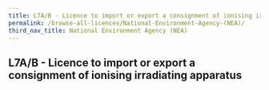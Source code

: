 ```yaml
---
title: L7A/B - Licence to import or export a consignment of ionising irradiating apparatus
permalink: /browse-all-licences/National-Environment-Agency-(NEA)/
third_nav_title: National Environment Agency (NEA)
---
```

## L7A/B - Licence to import or export a consignment of ionising irradiating apparatus

